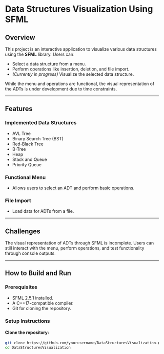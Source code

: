 # **Data Structures Visualization Using SFML**

## **Overview**
This project is an interactive application to visualize various data structures using the **SFML** library. Users can:
- Select a data structure from a menu.
- Perform operations like insertion, deletion, and file import.
- *(Currently in progress)* Visualize the selected data structure.

While the menu and operations are functional, the visual representation of the ADTs is under development due to time constraints.

---

## **Features**
### **Implemented Data Structures**
- AVL Tree
- Binary Search Tree (BST)
- Red-Black Tree
- B-Tree
- Heap
- Stack and Queue
- Priority Queue

### **Functional Menu**
- Allows users to select an ADT and perform basic operations.

### **File Import**
- Load data for ADTs from a file.

---

## **Challenges**
The visual representation of ADTs through SFML is incomplete. Users can still interact with the menu, perform operations, and test functionality through console outputs.

---

## **How to Build and Run**

### **Prerequisites**
- SFML 2.5.1 installed.
- A C++17-compatible compiler.
- Git for cloning the repository.

### **Setup Instructions**

#### **Clone the repository**:
```bash
git clone https://github.com/yourusername/DataStructuresVisualization.git
cd DataStructuresVisualization
